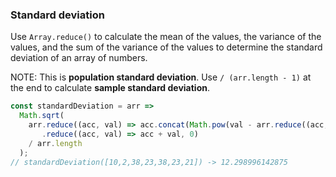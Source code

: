 ### Standard deviation

Use `Array.reduce()` to calculate the mean of the values, the variance of the values, and the sum of the variance
of the values to determine the standard deviation of an array of numbers.

NOTE: This is **population standard deviation**. Use `/ (arr.length - 1)` at the end to 
calculate **sample standard deviation**.

```js
const standardDeviation = arr =>
  Math.sqrt(
    arr.reduce((acc, val) => acc.concat(Math.pow(val - arr.reduce((acc, val) => acc + val, 0) / arr.length, 2)), [])
       .reduce((acc, val) => acc + val, 0) 
    / arr.length
  );
// standardDeviation([10,2,38,23,38,23,21]) -> 12.298996142875
```
